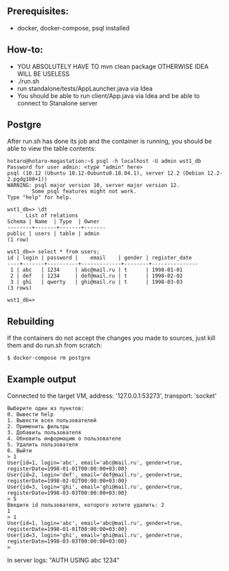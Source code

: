 ## Prerequisites:
- docker, docker-compose, psql installed
 
## How-to:
- YOU ABSOLUTELY HAVE TO mvn clean package OTHERWISE IDEA WILL BE USELESS
- ./run.sh
- run standalone/tests/AppLauncher.java via Idea
- You should be able to run client/App.java via Idea and be able to connect to Stanalone server

## Postgre
After run.sh has done its job and the container is running,
you should be able to view the table contents:

    hotaro@hotaro-megastation:~$ psql -h localhost -U admin wst1_db
    Password for user admin: <type "admin" here>
    psql (10.12 (Ubuntu 10.12-0ubuntu0.18.04.1), server 12.2 (Debian 12.2-2.pgdg100+1))
    WARNING: psql major version 10, server major version 12.
            Some psql features might not work.
    Type "help" for help.
    
    wst1_db=> \dt
          List of relations
    Schema | Name  | Type  | Owner 
    --------+-------+-------+-------
    public | users | table | admin
    (1 row)
    
    wst1_db=> select * from users;
    id | login | password |    email    | gender | register_date 
    ----+-------+----------+-------------+--------+---------------
     1 | abc   | 1234     | abc@mail.ru | t      | 1998-01-01
     2 | def   | 1234     | def@mail.ru | t      | 1998-02-02
     3 | ghi   | qwerty   | ghi@mail.ru | t      | 1998-03-03
    (3 rows)
    
    wst1_db=>

## Rebuilding
If the containers do not accept the changes you made to sources, just kill
them and do run.sh from scratch:

    $ docker-compose rm postgre
    
## Example output

Connected to the target VM, address: '127.0.0.1:53273', transport: 'socket'

    Выберите один из пунктов:
    0. Вывести help
    1. Вывести всех пользователей
    2. Применить фильтры
    3. Добавить пользователя
    4. Обновить информацию о пользователе
    5. Удалить пользователя
    6. Выйти
    > 1
    User{id=1, login='abc', email='abc@mail.ru', gender=true, registerDate=1998-01-01T00:00:00+03:00}
    User{id=2, login='def', email='def@mail.ru', gender=true, registerDate=1998-02-02T00:00:00+03:00}
    User{id=3, login='ghi', email='ghi@mail.ru', gender=true, registerDate=1998-03-03T00:00:00+03:00}
    > 5
    Введите id пользователя, которого хотите удалить: 2
    1
    > 1
    User{id=1, login='abc', email='abc@mail.ru', gender=true, registerDate=1998-01-01T00:00:00+03:00}
    User{id=3, login='ghi', email='ghi@mail.ru', gender=true, registerDate=1998-03-03T00:00:00+03:00}
    > 
    
In server logs: "AUTH USING abc 1234"